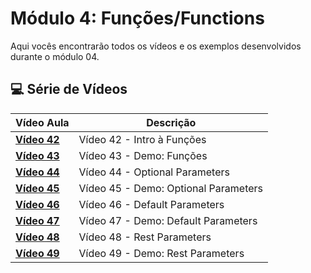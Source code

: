 # Módulo 4: Funções/Functions

Aqui vocês encontrarão todos os vídeos e os exemplos desenvolvidos durante o módulo 04.

## 💻 Série de Vídeos

| Vídeo Aula | Descrição |
|---|---|
| **[Vídeo 42](https://youtu.be/AU7-s7Ucock)** | Vídeo 42 - Intro à Funções  |
| **[Vídeo 43](https://youtu.be/DHTQwvXcZOs)** | Vídeo 43 - Demo: Funções  |
| **[Vídeo 44](https://youtu.be/faHgw09dcsw)** | Vídeo 44 - Optional Parameters |
| **[Vídeo 45](https://youtu.be/8lkQjfuif8c)** | Vídeo 45 - Demo: Optional Parameters |
| **[Vídeo 46](https://youtu.be/zbnwyJybtPg)** | Vídeo 46 - Default Parameters |
| **[Vídeo 47](https://youtu.be/RFyhBnowMOY)** | Vídeo 47 - Demo: Default Parameters  |
| **[Vídeo 48](https://youtu.be/GdxGQA8ppk0)** | Vídeo 48 - Rest Parameters |
| **[Vídeo 49](https://youtu.be/hEe0rD4-LVM)** | Vídeo 49 - Demo: Rest Parameters |
